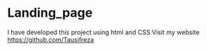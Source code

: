 # Landing_page
I have developed this project using html and  CSS  Visit my website https://github.com/Tausifreza
